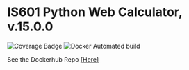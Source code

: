 # IS601 Python Web Calculator, v.15.0.0
![Coverage Badge](https://github.com/lcphutchinson/is601_final/actions/workflows/ci-cd.yml/badge.svg) ![Docker Automated build](https://img.shields.io/docker/automated/lcphutchinson/is601_final?logo=docker&label=Docker&color=blue)


See the Dockerhub Repo [[Here]](https://hub.docker.com/repository/docker/lcphutchinson/is601_final)

